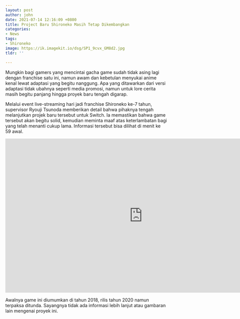 ```yaml
---
layout: post
author: john
date: 2021-07-14 12:16:09 +0800
title: Project Baru Shironeko Masih Tetap Dikembangkan
categories:
- News
tags:
- Shironeko
image: https://ik.imagekit.io/dsg/SP1_9cvx_GM8d2.jpg
tldr: ''

---
```

Mungkin bagi gamers yang mencintai gacha game sudah tidak asing lagi dengan franchise satu ini, namun awam dan kebetulan menyukai anime kenal lewat adaptasi yang begitu nanggung. Apa yang ditawarkan dari versi adaptasi tidak ubahnya seperti media promosi, namun untuk lore cerita masih begitu panjang hingga proyek baru tengah digarap.

Melalui event live-streaming hari jadi franchise Shironeko ke-7 tahun, supervisor Ryouji Tsunoda memberikan detail bahwa pihaknya tengah melanjutkan projek baru tersebut untuk Switch. Ia memastikan bahwa game tersebut akan begitu solid, kemudian meminta maaf atas keterlambatan bagi yang telah menanti cukup lama. Informasi tersebut bisa dilihat di menit ke 59 awal.

<div class="embed-container">
<iframe width="853" height="480" src="https://www.youtube.com/embed/6-UAfWC8Nxo" title="YouTube video player" frameborder="0" allow="accelerometer; autoplay; clipboard-write; encrypted-media; gyroscope; picture-in-picture" allowfullscreen></iframe>
</div>

Awalnya game ini diumumkan di tahun 2018, rilis tahun 2020 namun terpaksa ditunda. Sayangnya tidak ada informasi lebih lanjut atau gambaran lain mengenai proyek ini.